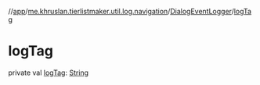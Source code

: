 //[app](../../../index.md)/[me.khruslan.tierlistmaker.util.log.navigation](../index.md)/[DialogEventLogger](index.md)/[logTag](log-tag.md)

# logTag

private val [logTag](log-tag.md): [String](https://kotlinlang.org/api/latest/jvm/stdlib/kotlin/-string/index.html)

